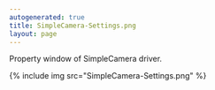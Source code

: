 ```yaml
---
autogenerated: true
title: SimpleCamera-Settings.png
layout: page
---
```


Property window of SimpleCamera driver.

{% include img src="SimpleCamera-Settings.png" %}

